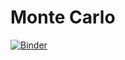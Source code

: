 # Monte Carlo
[![Binder](https://mybinder.org/badge.svg)](https://mybinder.org/v2/gh/WeitBelou/monte-carlo/master)
